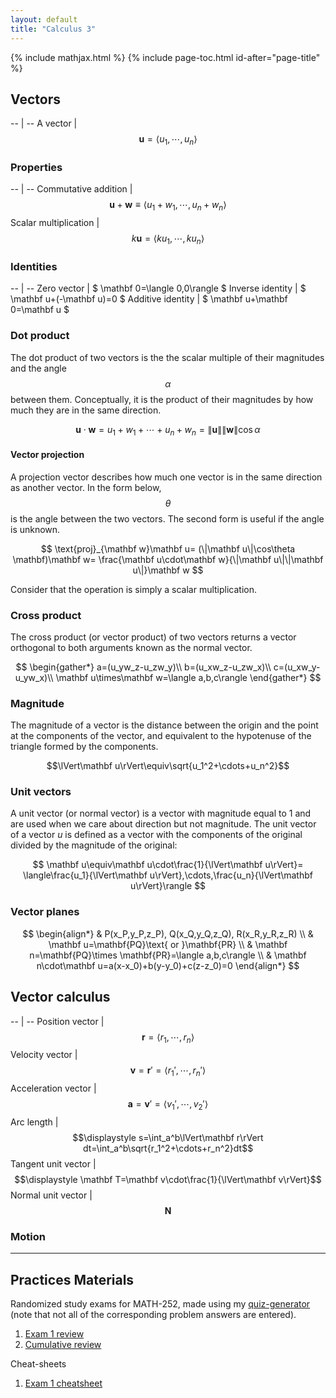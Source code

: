 ```yaml
---
layout: default
title: "Calculus 3"
---
```


{% include mathjax.html %}
{% include page-toc.html id-after="page-title" %}

<script>
\DeclareMathOperator{\arccsc}{arccsc}
\DeclareMathOperator{\arcsec}{arcsec}
\DeclareMathOperator{\arccot}{arccot}
\DeclareMathOperator{\sech}{sech}
\DeclareMathOperator{\csch}{csch}
\DeclareMathOperator{\arcsinh}{arcsinh}
\DeclareMathOperator{\arccosh}{arccosh}
\DeclareMathOperator{\arctanh}{arctanh}
\DeclareMathOperator{\arccsch}{arccsch}
\DeclareMathOperator{\arcsech}{arcsech}
\DeclareMathOperator{\arccoth}{arccoth}
</script>

## Vectors

-- | --
A vector | $$\mathbf u=\langle u_1,\cdots,u_n\rangle$$

### Properties

-- | --
Commutative addition | $$\mathbf u+\mathbf w\equiv\langle u_1+w_1,\cdots,u_n+w_n\rangle$$
Scalar multiplication | $$k\mathbf u=\langle ku_1,\cdots,ku_n\rangle$$

### Identities

-- | --
Zero vector | $ \mathbf 0=\langle 0,0\rangle $
Inverse identity | $ \mathbf u+(-\mathbf u)=0 $
Additive identity | $ \mathbf u+\mathbf 0=\mathbf u $

### Dot product

The dot product of two vectors is the the scalar multiple of their magnitudes
and the angle $$\alpha$$ between them. Conceptually, it is the product of their
magnitudes by how much they are in the same direction.

$$
\mathbf u\cdot\mathbf w=u_1+w_1+\cdots+u_n+w_n=\lVert\mathbf u\rVert\lVert\mathbf w\rVert\cos\alpha
$$

#### Vector projection

A projection vector describes how much one vector is in the same direction as
another vector. In the form below, $$\theta$$ is the angle between the two
vectors. The second form is useful if the angle is unknown.

$$
\text{proj}_{\mathbf w}\mathbf u=
(\|\mathbf u\|\cos\theta \mathbf)\mathbf w=
\frac{\mathbf u\cdot\mathbf w}{\|\mathbf u\|\|\mathbf u\|}\mathbf w
$$

Consider that the operation is simply a scalar multiplication.

### Cross product

The cross product (or vector product) of two vectors returns a vector
orthogonal to both arguments known as the normal vector.

$$
\begin{gather*}
a=(u_yw_z-u_zw_y)\\
b=(u_xw_z-u_zw_x)\\
c=(u_xw_y-u_yw_x)\\
\mathbf u\times\mathbf w=\langle a,b,c\rangle
\end{gather*}
$$

### Magnitude

The magnitude of a vector is the distance between the origin and the point at
the components of the vector, and equivalent to the hypotenuse of the triangle
formed by the components.

$$\lVert\mathbf u\rVert\equiv\sqrt{u_1^2+\cdots+u_n^2}$$

### Unit vectors

A unit vector (or normal vector) is a vector with magnitude equal to 1 and are
used when we care about direction but not magnitude. The unit vector of a
vector *u* is defined as a vector with the components of the original divided
by the magnitude of the original:

$$
\mathbf u\equiv\mathbf u\cdot\frac{1}{\lVert\mathbf u\rVert}=
\langle\frac{u_1}{\lVert\mathbf u\rVert},\cdots,\frac{u_n}{\lVert\mathbf u\rVert}\rangle
$$

### Vector planes

$$
\begin{align*}
& P(x_P,y_P,z_P), Q(x_Q,y_Q,z_Q), R(x_R,y_R,z_R) \\
& \mathbf u=\mathbf{PQ}\text{ or }\mathbf{PR} \\
& \mathbf n=\mathbf{PQ}\times \mathbf{PR}=\langle a,b,c\rangle \\
& \mathbf n\cdot\mathbf u=a(x-x_0)+b(y-y_0)+c(z-z_0)=0
\end{align*}
$$

## Vector calculus

-- | --
Position vector | $$\displaystyle\mathbf r=\langle r_1,\cdots,r_n\rangle$$
Velocity vector | $$\displaystyle\mathbf v=\mathbf r'=\langle r_1',\cdots,r_n'\rangle$$
Acceleration vector | $$\displaystyle\mathbf a=\mathbf v'=\langle v_1',\cdots,v_2'\rangle$$
Arc length | $$\displaystyle s=\int_a^b\lVert\mathbf r\rVert dt=\int_a^b\sqrt{r_1^2+\cdots+r_n^2}dt$$
Tangent unit vector | $$\displaystyle \mathbf T=\mathbf v\cdot\frac{1}{\lVert\mathbf v\rVert}$$
Normal unit vector | $$\mathbf N$$

### Motion

---

## Practices Materials

Randomized study exams for MATH-252,
made using my [quiz-generator](github.com://SweedJesus/quiz-generator)
(note that not all of the corresponding problem answers are entered).

1. [Exam 1 review](exam01-review.pdf)
1. [Cumulative review](cumulative-review.pdf)

Cheat-sheets

1. [Exam 1 cheatsheet](exam01-cheatsheet.pdf)

